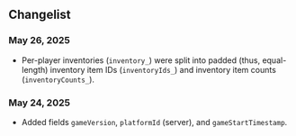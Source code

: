 ## Changelist

### May 26, 2025

- Per-player inventories (`inventory_`) were split into padded (thus, equal-length) inventory item IDs (`inventoryIds_`) and inventory item counts (`inventoryCounts_`).

### May 24, 2025

- Added fields `gameVersion`, `platformId` (server), and `gameStartTimestamp`.